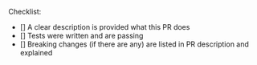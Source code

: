 <!--
Thanks for contributing to Spring Session. Please provide a brief description of your pull-request and reference any related issue numbers (prefix references with #).
-->

Checklist:
- [] A clear description is provided what this PR does
- [] Tests were written and are passing
- [] Breaking changes (if there are any) are listed in PR description and explained
